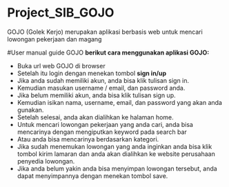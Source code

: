 # Project_SIB_GOJO
GOJO (Golek Kerjo) merupakan aplikasi berbasis web untuk mencari lowongan pekerjaan dan magang 

#User manual guide GOJO
**berikut cara menggunakan aplikasi GOJO:**
* Buka url web GOJO di browser
* Setelah itu login dengan menekan tombol **sign in/up**
* Jika anda sudah memiliki akun, anda bisa klik tulisan sign in.
* Kemudian masukan username / email, dan password anda.
* Jika belum memiliki akun, anda bisa klik tulisan sign up.
* Kemudian isikan nama, username, email, dan password yang akan anda gunakan.
* Setelah selesai, anda akan dialihkan ke halaman home.
* Untuk mencari lowongan pekerjaan yang anda cari, anda bisa mencarinya dengan mengiputkan keyword pada search bar
* Atau anda bisa mencarinya berdasarkan kategori.
* Jika sudah menemukan lowongan yang anda inginkan anda bisa klik tombol kirim lamaran dan anda akan dialihkan ke website perusahaan penyedia lowongan.
* Jika anda belum yakin anda bisa menyimpan lowongan tersebut, anda dapat menyimpannya dengan menekan tombol save.
